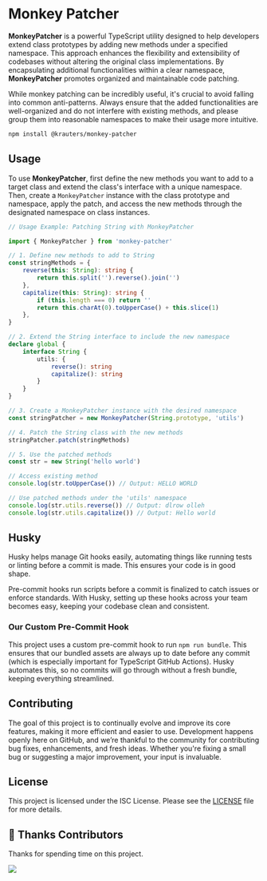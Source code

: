 # Monkey Patcher

**MonkeyPatcher** is a powerful TypeScript utility designed to help developers extend class prototypes by adding new methods under a specified namespace. This approach enhances the flexibility and extensibility of codebases without altering the original class implementations. By encapsulating additional functionalities within a clear namespace, **MonkeyPatcher** promotes organized and maintainable code patching.

While monkey patching can be incredibly useful, it's crucial to avoid falling into common anti-patterns. Always ensure that the added functionalities are well-organized and do not interfere with existing methods, and please group them into reasonable namespaces to make their usage more intuitive.

```zsh
npm install @krauters/monkey-patcher
```

## Usage

To use **MonkeyPatcher**, first define the new methods you want to add to a target class and extend the class's interface with a unique namespace. Then, create a `MonkeyPatcher` instance with the class prototype and namespace, apply the patch, and access the new methods through the designated namespace on class instances.

```ts
// Usage Example: Patching String with MonkeyPatcher

import { MonkeyPatcher } from 'monkey-patcher'

// 1. Define new methods to add to String
const stringMethods = {
	reverse(this: String): string {
		return this.split('').reverse().join('')
	},
	capitalize(this: String): string {
		if (this.length === 0) return ''
		return this.charAt(0).toUpperCase() + this.slice(1)
	},
}

// 2. Extend the String interface to include the new namespace
declare global {
	interface String {
		utils: {
			reverse(): string
			capitalize(): string
		}
	}
}

// 3. Create a MonkeyPatcher instance with the desired namespace
const stringPatcher = new MonkeyPatcher(String.prototype, 'utils')

// 4. Patch the String class with the new methods
stringPatcher.patch(stringMethods)

// 5. Use the patched methods
const str = new String('hello world')

// Access existing method
console.log(str.toUpperCase()) // Output: HELLO WORLD

// Use patched methods under the 'utils' namespace
console.log(str.utils.reverse()) // Output: dlrow olleh
console.log(str.utils.capitalize()) // Output: Hello world
```

## Husky

Husky helps manage Git hooks easily, automating things like running tests or linting before a commit is made. This ensures your code is in good shape.

Pre-commit hooks run scripts before a commit is finalized to catch issues or enforce standards. With Husky, setting up these hooks across your team becomes easy, keeping your codebase clean and consistent.

### Our Custom Pre-Commit Hook

This project uses a custom pre-commit hook to run `npm run bundle`. This ensures that our bundled assets are always up to date before any commit (which is especially important for TypeScript GitHub Actions). Husky automates this, so no commits will go through without a fresh bundle, keeping everything streamlined.

## Contributing

The goal of this project is to continually evolve and improve its core features, making it more efficient and easier to use. Development happens openly here on GitHub, and we’re thankful to the community for contributing bug fixes, enhancements, and fresh ideas. Whether you're fixing a small bug or suggesting a major improvement, your input is invaluable.

## License

This project is licensed under the ISC License. Please see the [LICENSE](./LICENSE) file for more details.

## 🥂 Thanks Contributors

Thanks for spending time on this project.

<a href="https://github.com/krauters/monkey-patcher/graphs/contributors">
  <img src="https://contrib.rocks/image?repo=krauters/monkey-patcher" />
</a>
